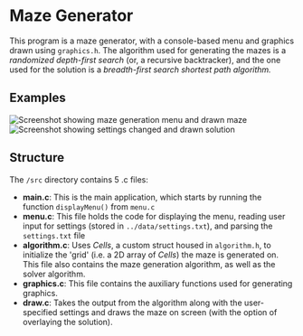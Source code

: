 # Maze Generator

This program is a maze generator, with a console-based menu and graphics drawn using `graphics.h`. The algorithm used for generating the mazes is a *randomized depth-first search* (or, a recursive backtracker), and the one used for the solution is a *breadth-first search shortest path algorithm.* 

## Examples
![Screenshot showing maze generation menu and drawn maze](http://documentation/demo.png)
![Screenshot showing settings changed and drawn solution](http://documentation/demo1.png)

## Structure

The `/src` directory contains 5 .c files:
+ **main.c**: This is the main application, which starts by running the function `displayMenu()` from `menu.c`
+ **menu.c**: This file holds the code for displaying the menu, reading user input for settings (stored in `../data/settings.txt`), and parsing the `settings.txt` file
+ **algorithm.c**: Uses *Cells*, a custom struct housed in `algorithm.h`, to initialize the 'grid' (i.e. a 2D array of *Cells*) the maze is generated on. This file also contains the maze generation algorithm, as well as the solver algorithm.
+ **graphics.c**: This file contains the auxiliary functions used for generating graphics.
+ **draw.c**: Takes the output from the algorithm along with the user-specified settings and draws the maze on screen (with the option of overlaying the solution).
